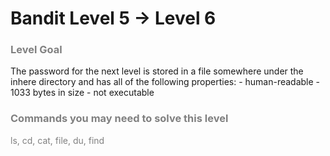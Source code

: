 Bandit Level 5 → Level 6
========================

### <font color="grey">Level Goal</font>

The password for the next level is stored in a file somewhere under the inhere directory and has all of the following properties: - human-readable - 1033 bytes in size - not executable

### <font color="grey">Commands you may need to solve this level</ont>

ls, cd, cat, file, du, find